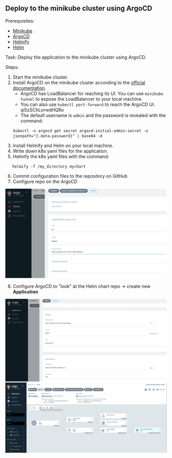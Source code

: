 ## Deploy to the minikube cluster using ArgoCD

Prerequisites:
- [Minikube](https://minikube.sigs.k8s.io/docs/start/)
- [ArgoCD](https://argoproj.github.io/argo-cd/getting_started/)
- [Helmify](https://github.com/arttor/helmify)
- [Helm](https://helm.sh/docs/intro/install/)

Task: Deploy the application to the minikube cluster using ArgoCD.

Steps:
1. Start the minikube cluster.
2. Install ArgoCD on the minikube cluster according to the [official documentation](https://argoproj.github.io/argo-cd/getting_started/).
   * ArgoCD has LoadBalancer for reaching its UI. You can use `minikube tunnel` to expose the LoadBalancer to your local machine.
   * You can also use `kubectl port-forward` to reach the ArgoCD UI. qi5zSChLorwdHQRo
   * The default username is `admin` and the password is revealed with the command: 
   ```
   kubectl -n argocd get secret argocd-initial-admin-secret -o jsonpath="{.data.password}" | base64 -d
   ```
3. Install Helmify and Helm on your local machine.
4. Write down k8s yaml files for the application.
5. Helmify the k8s yaml files with the command:
```
   helmify -f /my_directory mychart
   ```
6. Commit configuration files to the repository on GitHub
7. Configure repo on the ArgoCD

![argocd-repo](argocd-repo-configuration.png)

8. Configure ArgoCD to "look" at the Helm chart repo -> create new <b>Application</b>

![argocd-application](argocd-app-configuration.png)
![argocd-application](argocd-application.png)

